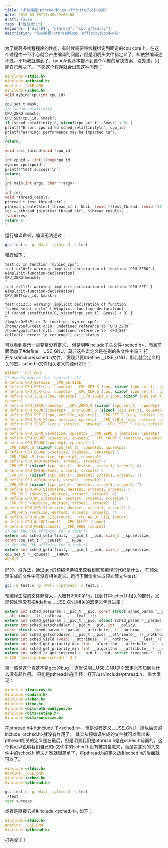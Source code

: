 ```yaml
---
title: "多核编程:pthread和cpu affinity头文件冲突"
date: 2018-03-18T17:49:29+08:00
draft: false
tags: ["性能优化"]
keywords: ["dig404", "pthread", "cpu affinity"]
description: "多核编程:pthread和cpu affinity头文件冲突"
---
```


为了提高多线程程序的性能，有时候需要将线程绑定到固定的cpu core上。在这个过程中一不小心就会产生编译的问题，但是明明头文件都定义了，却依然编译通不过。不巧我就遇到了，google也基本搜不到这个问题的解决方案，没办法，只能自己解决了。
下面这个程序就会出现这种问题：
<!--more-->
``` c
#include <stdio.h>
#include <pthread.h>
#define __USE_GNU
#include <sched.h>
void mybind_cpu(int cpu_id)
{
cpu_set_t mask;
//! sched_setaffinity
CPU_ZERO(&mask);
CPU_SET(cpu_id, &mask);
if (sched_setaffinity(0, sizeof(cpu_set_t), &mask) < 0) {
printf(“Error: cpu id %d sched_setaffinity\n”, cpu_id);
printf(“Warning: performance may be impacted \n”);
}
return;
}
void test_thread(void *cpu_id)
{
int cpuid = (int)(long)cpu_id;
mybind_cpu(cpuid);
printf(“test success!\n”);
return;
}
int main(int argc, char **argv)
{
int res;
void *thread_result;
pthread_t test_thread_ctrl;
pthread_create(&test_thread_ctrl, NULL, (void *)test_thread, (void *)0);
res = pthread_join(test_thread_ctrl, &thread_result);
(void)res;
return 0;
}
```
运行编译命令，编译无法通过：
```bash
gcc test.c -g -Wall -lpthread -o test
```
错误如下：
```
test.c: In function ‘mybind_cpu’:
test.c:10:5: warning: implicit declaration of function ‘CPU_ZERO’ [-Wimplicit-function-declaration]
CPU_ZERO(&mask);
^
test.c:11:5: warning: implicit declaration of function ‘CPU_SET’ [-Wimplicit-function-declaration]
CPU_SET(cpu_id, &mask);
^
test.c:12:5: warning: implicit declaration of function ‘sched_setaffinity’ [-Wimplicit-function-declaration]
if (sched_setaffinity(0, sizeof(cpu_set_t), &mask) < 0) {
^
/tmp/cc0z5zPj.o: In function `mybind_cpu’:
/home/youfu/test.c:10: undefined reference to `CPU_ZERO’
/home/youfu/test.c:11: undefined reference to `CPU_SET’
collect2: error: ld returned 1 exit status
```
可以看到提示一些变量没有定义， 但是明明include了头文件<sched.h>，而且前面添加了#define __USE_GNU，莫非这些宏定义是在别的头文件中吗？
打开/usr/include/sched.h文件， 发现只要#define __USE_GNU，那么就会定义相关的宏，sched.h文件相关定义的源码如下：
``` c
#ifdef __USE_GNU
/* Access macros for `cpu_set’. */
# define CPU_SETSIZE __CPU_SETSIZE
# define CPU_SET(cpu, cpusetp) __CPU_SET_S (cpu, sizeof (cpu_set_t), cpusetp)
# define CPU_CLR(cpu, cpusetp) __CPU_CLR_S (cpu, sizeof (cpu_set_t), cpusetp)
# define CPU_ISSET(cpu, cpusetp) __CPU_ISSET_S (cpu, sizeof (cpu_set_t), \
cpusetp)
# define CPU_ZERO(cpusetp) __CPU_ZERO_S (sizeof (cpu_set_t), cpusetp)
# define CPU_COUNT(cpusetp) __CPU_COUNT_S (sizeof (cpu_set_t), cpusetp)
# define CPU_SET_S(cpu, setsize, cpusetp) __CPU_SET_S (cpu, setsize, cpusetp)
# define CPU_CLR_S(cpu, setsize, cpusetp) __CPU_CLR_S (cpu, setsize, cpusetp)
# define CPU_ISSET_S(cpu, setsize, cpusetp) __CPU_ISSET_S (cpu, setsize, \
cpusetp)
# define CPU_ZERO_S(setsize, cpusetp) __CPU_ZERO_S (setsize, cpusetp)
# define CPU_COUNT_S(setsize, cpusetp) __CPU_COUNT_S (setsize, cpusetp)
# define CPU_EQUAL(cpusetp1, cpusetp2) \
__CPU_EQUAL_S (sizeof (cpu_set_t), cpusetp1, cpusetp2)
# define CPU_EQUAL_S(setsize, cpusetp1, cpusetp2) \
__CPU_EQUAL_S (setsize, cpusetp1, cpusetp2)
# define CPU_AND(destset, srcset1, srcset2) \
__CPU_OP_S (sizeof (cpu_set_t), destset, srcset1, srcset2, &)
# define CPU_OR(destset, srcset1, srcset2) \
__CPU_OP_S (sizeof (cpu_set_t), destset, srcset1, srcset2, |)
# define CPU_XOR(destset, srcset1, srcset2) \
__CPU_OP_S (sizeof (cpu_set_t), destset, srcset1, srcset2, ^)
# define CPU_AND_S(setsize, destset, srcset1, srcset2) \
__CPU_OP_S (setsize, destset, srcset1, srcset2, &)
# define CPU_OR_S(setsize, destset, srcset1, srcset2) \
__CPU_OP_S (setsize, destset, srcset1, srcset2, |)
# define CPU_XOR_S(setsize, destset, srcset1, srcset2) \
__CPU_OP_S (setsize, destset, srcset1, srcset2, ^)
# define CPU_ALLOC_SIZE(count) __CPU_ALLOC_SIZE (count)
# define CPU_ALLOC(count) __CPU_ALLOC (count)
# define CPU_FREE(cpuset) __CPU_FREE (cpuset)
/* Set the CPU affinity for a task */
extern int sched_setaffinity (__pid_t __pid, size_t __cpusetsize,
const cpu_set_t *__cpuset) __THROW;
/* Get the CPU affinity for a task */
extern int sched_getaffinity (__pid_t __pid, size_t __cpusetsize,
cpu_set_t *__cpuset) __THROW;
#endif
```
好的，没办法，通过gcc的预编译选项来查看到底预编译的代码是什么， 在预处理生成的文件中有没有相关定义，运行下面命令生成预处理文件test.i
``` bash
gcc -E test.c -g -Wall -lpthread -o test.i
```
预编译生成的文件非常大，大概有2000多行，找到其中sched.h相关的部分，发现预处理没有把#define __USE_GNU相关的宏定义包含进来：
``` c
extern int sched_setparam (__pid_t __pid, const struct sched_param *__param)
__attribute__ ((__nothrow__ , __leaf__));
extern int sched_getparam (__pid_t __pid, struct sched_param *__param) __attribute__ ((__nothrow__ , __leaf__));
extern int sched_setscheduler (__pid_t __pid, int __policy,
const struct sched_param *__param) __attribute__ ((__nothrow__ , __leaf__));
extern int sched_getscheduler (__pid_t __pid) __attribute__ ((__nothrow__ , __leaf__));
extern int sched_yield (void) __attribute__ ((__nothrow__ , __leaf__));
extern int sched_get_priority_max (int __algorithm) __attribute__ ((__nothrow__ , __leaf__));
extern int sched_get_priority_min (int __algorithm) __attribute__ ((__nothrow__ , __leaf__));
extern int sched_rr_get_interval (__pid_t __pid, struct timespec *__t) __attribute__ ((__nothrow__ , __leaf__));
# 125 “/usr/include/sched.h” 3 4
```
第一感觉这个肯定不是gcc的bug， 这就说明__USE_GNU这个宏定义不知到为什么没有起作用。
只能是pthread.h在作怪，打开/usr/include/pthread.h， 重大发现：
``` c
#include <features.h>
#include <endian.h>
#include <sched.h>
#include <time.h>
#include <bits/pthreadtypes.h>
#include <bits/setjmp.h>
#include <bits/wordsize.h>
```
在pthread.h中也include 了<sched.h>，但是没有定义__USE_GNU，所以后面的include <sched.h>就没有作用了。
其实从预编译生成的文件就可以看出来， pthread相关的定义是在最后，但是明显我们是pthread.h是在sched.h前面的，这个也可以说明我们自己的c文件中的sched.h没有被包含进来，而是包含别的头文件中的sched.h
解决方案就很简单了，将pthread.h的定义放到sched.h的后面就可以了。
``` c
#include <stdio.h>
#define __USE_GNU
#include <sched.h>
#include <pthread.h>
```
``` bash
gcc test.c -g -Wall -lpthread -o test
./test
test success!
```
或者是直接去掉#include <sched.h>, 如下：
``` c
#include <stdio.h>
#define __USE_GNU
#include <pthread.h>
```
打完收工！
